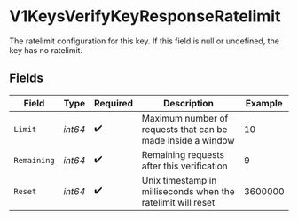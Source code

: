 # V1KeysVerifyKeyResponseRatelimit

The ratelimit configuration for this key. If this field is null or undefined, the key has no ratelimit.


## Fields

| Field                                                        | Type                                                         | Required                                                     | Description                                                  | Example                                                      |
| ------------------------------------------------------------ | ------------------------------------------------------------ | ------------------------------------------------------------ | ------------------------------------------------------------ | ------------------------------------------------------------ |
| `Limit`                                                      | *int64*                                                      | :heavy_check_mark:                                           | Maximum number of requests that can be made inside a window  | 10                                                           |
| `Remaining`                                                  | *int64*                                                      | :heavy_check_mark:                                           | Remaining requests after this verification                   | 9                                                            |
| `Reset`                                                      | *int64*                                                      | :heavy_check_mark:                                           | Unix timestamp in milliseconds when the ratelimit will reset | 3600000                                                      |